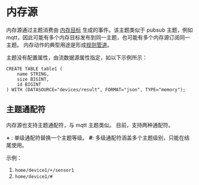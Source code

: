 # 内存源

内存源通过主题消费由 [内存目标](../sinks/memory.md) 生成的事件。该主题类似于 pubsub 主题，例如 mqtt，因此可能有多个内存目标发布到同一主题，也可能有多个内存源订阅同一主题。 内存动作的典型用途是形成[规则管道](../rule_pipeline.md)。

主题没有配置属性，由流数据源属性指定，如以下示例所示：

```text
CREATE TABLE table1 (
    name STRING,
    size BIGINT,
    id BIGINT
) WITH (DATASOURCE="devices/result", FORMAT="json", TYPE="memory");
```

## 主题通配符

内存源也支持主题通配符，与 mqtt 主题类似。 目前，支持两种通配符。

**+** : 单级通配符替换一个主题等级。
**#**: 多级通配符涵盖多个主题级别，只能在结尾使用。

示例：
1. `home/device1/+/sensor1`
2. `home/device1/#`